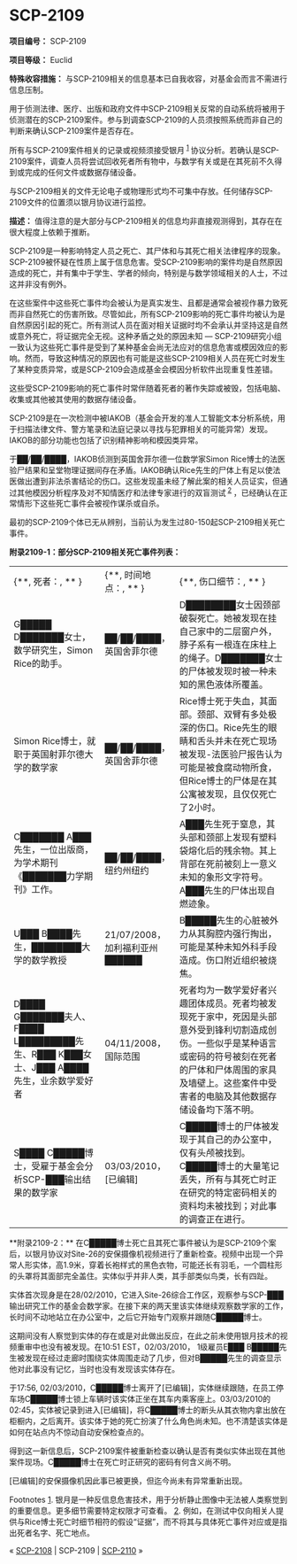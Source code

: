 # SCP-2109
                        


**项目编号：** SCP-2109

**项目等级：** Euclid

**特殊收容措施：** 与SCP-2109相关的信息基本已自我收容，对基金会而言不需进行信息压制。

用于侦测法律、医疗、出版和政府文件中SCP-2109相关反常的自动系统将被用于侦测潜在的SCP-2109案件。参与到调查SCP-2109的人员须按照系统而非自己的判断来确认SCP-2109案件是否存在。

所有与SCP-2109案件相关的记录或视频须接受银月<sup class='footnoteref'>
 <a shape='rect' class='footnoteref' id='footnoteref-1' href='javascript:;' onclick='WIKIDOT.page.utils.scrollToReference(&apos;footnote-1&apos;)'>1</a>
</sup>协议分析。若确认是SCP-2109案件，调查人员将尝试回收死者所有物中，与数学有关或是在其死前不久得到或完成的任何文件或数据存储设备。

与SCP-2109相关的文件无论电子或物理形式均不可集中存放。任何储存SCP-2109文件的位置须以银月协议进行监控。

**描述：** 值得注意的是大部分与CP-2109相关的信息均非直接观测得到，其存在在很大程度上依赖于推断。

SCP-2109是一种影响特定人员之死亡、其尸体和与其死亡相关法律程序的现象。SCP-2109被怀疑在性质上属于信息危害。受SCP-2109影响的案件均是自然原因造成的死亡，并有集中于学生、学者的倾向，特别是与数学领域相关的人士，不过这并非没有例外。

在这些案件中这些死亡事件均会被认为是真实发生、且都是通常会被视作暴力致死而非自然死亡的伤害所致。尽管如此，所有SCP-2109影响的死亡事件均被认为是自然原因引起的死亡。所有测试人员在面对相关证据时均不会承认并坚持这是自然或意外死亡，将证据完全无视。这种矛盾之处的原因未知 — SCP-2109研究小组一致认为这些死亡事件是受到了某种基金会尚无法应对的信息危害或模因效应的影响。然而，导致这种情况的原因也有可能是这些SCP-2109相关人员在死亡时发生了某种变质异常，或是SCP-2109会造成基金会模因分析软件出现重复性差错。

这些受SCP-2109影响的死亡事件时常伴随着死者的著作失踪或被毁，包括电脑、收集或其他被其使用的数据存储设备。

SCP-2109是在一次检测中被IAKOB（基金会开发的准人工智能文本分析系统，用于扫描法律文件、警方笔录和法庭记录以寻找与犯罪相关的可能异常）发现。IAKOB的部分功能也包括了识别精神影响和模因类异常。

于██/██/████，IAKOB侦测到英国舍菲尔德一位数学家Simon Rice博士的法医验尸结果和呈堂物理证据间存在矛盾。IAKOB确认Rice先生的尸体上有足以使法医做出遭到非法杀害结论的伤口。这些发现虽未经了解此案的相关人员证实，但通过其他模因分析程序及对不知情医疗和法律专家进行的双盲测试<sup class='footnoteref'>
 <a shape='rect' class='footnoteref' id='footnoteref-2' href='javascript:;' onclick='WIKIDOT.page.utils.scrollToReference(&apos;footnote-2&apos;)'>2</a>
</sup>，已经确认在正常情形下这些死亡事件会被视作谋杀或自杀。

最初的SCP-2109个体已无从辨别，当前认为发生过80-150起SCP-2109相关死亡事件。

**附录2109-1：部分SCP-2109相关死亡事件列表：** 

<table class='wiki-content-table'>
 <tr>
  <td colspan='1' rowspan='1'>{**, &#27515;&#32773;&#65306;, ** }</td>
  <td colspan='1' rowspan='1'>{**, &#26102;&#38388;&#22320;&#28857;&#65306;, ** }</td>
  <td colspan='2' rowspan='1'>{**, &#20260;&#21475;&#32454;&#33410;&#65306;, ** }</td>
 </tr>
 <tr>
  <td colspan='1' rowspan='1'>G&#9608;&#9608;&#9608;&#9608;&#9608; D&#9608;&#9608;&#9608;&#9608;&#9608;&#9608;&#9608;&#22899;&#22763;&#65292;&#25968;&#23398;&#30740;&#31350;&#29983;&#65292;Simon Rice&#30340;&#21161;&#25163;&#12290;</td>
  <td colspan='1' rowspan='1'>&#9608;&#9608;/&#9608;&#9608;/&#9608;&#9608;&#9608;&#9608;&#65292;&#33521;&#22269;&#33293;&#33778;&#23572;&#24503;</td>
  <td colspan='2' rowspan='1'>D&#9608;&#9608;&#9608;&#9608;&#9608;&#9608;&#9608;&#9608;&#22899;&#22763;&#22240;&#39048;&#37096;&#30772;&#35010;&#27515;&#20129;&#12290;&#22905;&#34987;&#21457;&#29616;&#22312;&#25346;&#33258;&#24049;&#23478;&#20013;&#30340;&#20108;&#23618;&#31383;&#25143;&#22806;&#65292;&#33046;&#23376;&#31995;&#26377;&#19968;&#26681;&#36830;&#22312;&#24202;&#26609;&#19978;&#30340;&#32499;&#23376;&#12290;D&#9608;&#9608;&#9608;&#9608;&#9608;&#9608;&#9608;&#22899;&#22763;&#30340;&#23608;&#20307;&#34987;&#21457;&#29616;&#26102;&#34987;&#19968;&#31181;&#26410;&#30693;&#30340;&#40657;&#33394;&#28082;&#20307;&#25152;&#35206;&#30422;&#12290;</td>
 </tr>
 <tr>
  <td colspan='1' rowspan='1'>Simon Rice&#21338;&#22763;&#65292;&#23601;&#32844;&#20110;&#33521;&#22269;&#23556;&#33778;&#23572;&#24503;&#22823;&#23398;&#30340;&#25968;&#23398;&#23478;</td>
  <td colspan='1' rowspan='1'>&#9608;&#9608;/&#9608;&#9608;/&#9608;&#9608;&#9608;&#9608;&#65292;&#33521;&#22269;&#33293;&#33778;&#23572;&#24503;</td>
  <td colspan='2' rowspan='1'>Rice&#21338;&#22763;&#27515;&#20110;&#22833;&#34880;&#65292;&#20854;&#38754;&#37096;&#12290;&#39048;&#37096;&#12289;&#21452;&#33218;&#26377;&#22810;&#22788;&#26497;&#28145;&#30340;&#20260;&#21475;&#12290;Rice&#20808;&#29983;&#30340;&#30524;&#30555;&#21644;&#33292;&#22836;&#24182;&#26410;&#22312;&#27515;&#20129;&#29616;&#22330;&#34987;&#21457;&#29616;-&#27861;&#21307;&#39564;&#23608;&#25253;&#21578;&#35748;&#20026;&#21487;&#33021;&#26159;&#34987;&#39135;&#33104;&#21160;&#29289;&#25152;&#39135;&#65292;&#20294;Rice&#21338;&#22763;&#30340;&#23608;&#20307;&#26159;&#22312;&#20854;&#20844;&#23507;&#34987;&#21457;&#29616;&#65292;&#19988;&#20165;&#20165;&#27515;&#20129;&#20102;2&#23567;&#26102;&#12290;</td>
 </tr>
 <tr>
  <td colspan='1' rowspan='1'>C&#9608;&#9608;&#9608;&#9608;&#9608;&#9608;&#9608; A&#9608;&#9608;&#9608;&#20808;&#29983;&#65292;&#19968;&#20301;&#20986;&#29256;&#21830;&#65292;&#20026;&#23398;&#26415;&#26399;&#21002;&#12298;&#9608;&#9608;&#9608;&#9608;&#9608;&#9608;&#9608;&#21147;&#23398;&#26399;&#21002;&#12299;&#24037;&#20316;&#12290;</td>
  <td colspan='1' rowspan='1'>&#9608;&#9608;/&#9608;&#9608;/&#9608;&#9608;&#9608;&#9608;&#65292;&#32445;&#32422;&#24030;&#32445;&#32422;</td>
  <td colspan='2' rowspan='1'>A&#9608;&#9608;&#9608;&#20808;&#29983;&#27515;&#20110;&#31378;&#24687;&#65292;&#20854;&#22836;&#37096;&#21644;&#39048;&#37096;&#19978;&#21457;&#29616;&#26377;&#22609;&#26009;&#34955;&#29076;&#21270;&#21518;&#30340;&#27531;&#20313;&#29289;&#12290;&#20854;&#19978;&#32972;&#37096;&#22312;&#27515;&#21069;&#34987;&#21051;&#19978;&#19968;&#24847;&#20041;&#26410;&#30693;&#30340;&#35937;&#24418;&#25991;&#23383;&#31526;&#21495;&#12290;A&#9608;&#9608;&#9608;&#20808;&#29983;&#30340;&#23608;&#20307;&#20986;&#29616;&#33258;&#29123;&#36857;&#35937;&#12290;</td>
 </tr>
 <tr>
  <td colspan='1' rowspan='1'>U&#9608;&#9608;&#9608; B&#9608;&#9608;&#9608;&#9608;&#20808;&#29983;&#65292;&#9608;&#9608;&#9608;&#9608;&#9608;&#9608;&#9608;&#9608;&#22823;&#23398;&#30340;&#25968;&#23398;&#25945;&#25480;</td>
  <td colspan='1' rowspan='1'>21/07/2008&#65292;&#21152;&#21033;&#31119;&#21033;&#20122;&#24030;&#9608;&#9608;&#9608;&#9608;&#9608;&#9608;</td>
  <td colspan='2' rowspan='1'>B&#9608;&#9608;&#9608;&#9608;&#9608;&#20808;&#29983;&#30340;&#24515;&#33039;&#34987;&#22806;&#21147;&#20174;&#20854;&#33016;&#33108;&#20869;&#24378;&#34892;&#25487;&#20986;&#65292;&#21487;&#33021;&#26159;&#26576;&#31181;&#26410;&#30693;&#22806;&#31185;&#25163;&#27573;&#36896;&#25104;&#12290;&#20260;&#21475;&#38468;&#36817;&#32452;&#32455;&#34987;&#28903;&#28966;&#12290;</td>
 </tr>
 <tr>
  <td colspan='1' rowspan='1'>D&#9608;&#9608;&#9608;&#9608; G&#9608;&#9608;&#9608;&#9608;&#9608;&#9608;&#9608;&#22827;&#20154;&#12289;F&#9608;&#9608;&#9608;&#9608; L&#9608;&#9608;&#9608;&#9608;&#9608;&#9608;&#9608;&#9608;&#9608;&#20808;&#29983;&#12289;R&#9608;&#9608;&#9608; K&#9608;&#9608;&#9608;&#22899;&#22763;&#12289;J&#9608;&#9608;&#9608; A&#9608;&#9608;&#9608;&#9608;&#20808;&#29983;&#65292;&#19994;&#20313;&#25968;&#23398;&#29233;&#22909;&#32773;</td>
  <td colspan='1' rowspan='1'>04/11/2008&#65292;&#22269;&#38469;&#33539;&#22260;</td>
  <td colspan='2' rowspan='1'>&#27515;&#32773;&#22343;&#20026;&#19968;&#25968;&#23398;&#29233;&#22909;&#32773;&#20852;&#36259;&#22242;&#20307;&#25104;&#21592;&#12290;&#27515;&#32773;&#22343;&#34987;&#21457;&#29616;&#27515;&#20110;&#23478;&#20013;&#65292;&#27515;&#22240;&#26159;&#22836;&#37096;&#24847;&#22806;&#21463;&#21040;&#38155;&#21033;&#20999;&#21106;&#36896;&#25104;&#21019;&#20260;&#12290;&#19968;&#20123;&#20284;&#20046;&#26159;&#26576;&#31181;&#35821;&#35328;&#25110;&#23494;&#30721;&#30340;&#31526;&#21495;&#34987;&#21051;&#22312;&#27515;&#32773;&#30340;&#23608;&#20307;&#21644;&#23608;&#20307;&#21608;&#22260;&#30340;&#23478;&#20855;&#21450;&#22681;&#22721;&#19978;&#12290;&#36825;&#20123;&#26696;&#20214;&#20013;&#21463;&#23475;&#32773;&#30340;&#30005;&#33041;&#21450;&#20854;&#20182;&#25968;&#25454;&#23384;&#20648;&#35774;&#22791;&#22343;&#19979;&#33853;&#19981;&#26126;&#12290;</td>
 </tr>
 <tr>
  <td colspan='1' rowspan='1'>S&#9608;&#9608;&#9608;&#9608; C&#9608;&#9608;&#9608;&#9608;&#9608;&#21338;&#22763;&#65292;&#21463;&#38599;&#20110;&#22522;&#37329;&#20250;&#20998;&#26512;SCP-&#9608;&#9608;&#9608;&#36755;&#20986;&#32467;&#26524;&#30340;&#25968;&#23398;&#23478;</td>
  <td colspan='1' rowspan='1'>03/03/2010&#65292;[&#24050;&#32534;&#36753;]</td>
  <td colspan='2' rowspan='1'>C&#9608;&#9608;&#9608;&#9608;&#9608;&#21338;&#22763;&#30340;&#23608;&#20307;&#34987;&#21457;&#29616;&#20110;&#20854;&#33258;&#24049;&#30340;&#21150;&#20844;&#23460;&#20013;&#65292;&#20165;&#26377;&#22836;&#39045;&#34987;&#25214;&#21040;&#12290;C&#9608;&#9608;&#9608;&#9608;&#9608;&#21338;&#22763;&#30340;&#22823;&#37327;&#31508;&#35760;&#20002;&#22833;&#65292;&#25152;&#26377;&#19982;&#20854;&#27515;&#20129;&#26102;&#27491;&#22312;&#30740;&#31350;&#30340;&#29305;&#23450;&#23494;&#30721;&#30456;&#20851;&#30340;&#36164;&#26009;&#22343;&#26410;&#34987;&#25214;&#21040;&#65307;&#23545;&#27492;&#20107;&#30340;&#35843;&#26597;&#27491;&#22312;&#36827;&#34892;&#12290;</td>
 </tr>
</table>
**附录2109-2：** 在C█████博士死亡且其死亡事件被认为是SCP-2109个案后，以银月协议对Site-26的安保摄像机视频进行了重新检查。视频中出现一个异常人形实体，高1.9米，穿着长袍样式的黑色衣物，可能还长有羽毛，一个圆柱形的头罩将其面部完全盖住。实体似乎并非人类，其手部类似鸟类，长有四趾。

实体首次现身是在28/02/2010，它进入Site-26综合工作区，观察参与SCP-███输出研究工作的基金会数学家。在接下来的两天里该实体继续观察数学家的工作，长时间不动地站立在办公室中，之后它开始专门观察并跟随C█████博士。

这期间没有人察觉到实体的存在或是对此做出反应，在此之前未使用银月技术的视频重审中也没有被发现。在10:51 EST，02/03/2010， 1级雇员E███ B█████先生被发现在经过走廊时围绕实体周围走动了几步，但对B█████先生的调查显示他对此事没有记忆，当时也没有发现该实体存在。

于17:56, 02/03/2010，C█████博士离开了[已编辑]，实体继续跟随，在员工停车场C█████博士锁上车辆时该实体正坐在其车内乘客座上。03/03/2010的02:45，实体被记录到进入[已编辑]，将C█████博士的断头从其衣物内拿出放在柜橱内，之后离开。该实体于她的死亡扮演了什么角色尚未知。也不清楚该实体是如何在站点内不惊动自动安保检查点的。

得到这一新信息后，SCP-2109案件被重新检查以确认是否有类似实体出现在其他案件现场。C█████博士在死亡时正研究的密码有何含义尚不明。

[已编辑]的安保摄像机因此事已被更换，但迄今尚未有异常重新出现。


Footnotes
<a shape='rect' href='javascript:;' onclick='WIKIDOT.page.utils.scrollToReference(&apos;footnoteref-1&apos;)'>1</a>. 银月是一种反信息危害技术，用于分析静止图像中无法被人类察觉到的重要信息。更多细节需要特定权限才可查看。
<a shape='rect' href='javascript:;' onclick='WIKIDOT.page.utils.scrollToReference(&apos;footnoteref-2&apos;)'>2</a>. 例如，在测试中仅向相关人提供与Rice博士死亡时细节相符的假设“证据”，而不将其与具体死亡事件对应或是指出死者名字、死亡地点。



« [SCP-2108](/scp-2108) | SCP-2109 | <a shape='rect' class='newpage' href='/scp-2110'>SCP-2110</a> »





                    